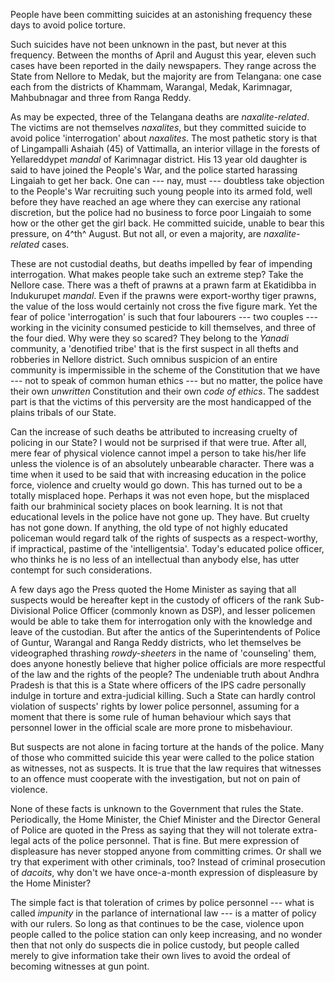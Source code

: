 People have been committing suicides at an astonishing frequency these days to avoid police
torture.

Such suicides have not been unknown in the past, but never at this frequency. Between the
months of April and August this year, eleven such cases have been reported in the daily
newspapers. They range across the State from Nellore to Medak, but the majority are from
Telangana: one case each from the districts of Khammam, Warangal, Medak, Karimnagar,
Mahbubnagar and three from Ranga Reddy.

As may be expected, three of the Telangana deaths are _naxalite-related_. The victims are not
themselves _naxalites_, but they committed suicide to avoid police 'interrogation' about _naxalites_.
The most pathetic story is that of Lingampalli Ashaiah (45) of Vattimalla, an interior village in
the forests of Yellareddypet _mandal_ of Karimnagar district. His 13 year old daughter is said to
have joined the People's War, and the police started harassing Lingaiah to get her back. One can
 --- nay, must --- doubtless take objection to the People's War recruiting such young people into its
armed fold, well before they have reached an age where they can exercise any rational discretion,
but the police had no business to force poor Lingaiah to some how or the other get the girl back.
He committed suicide, unable to bear this pressure, on 4^th^ August. But not all, or even a majority,
are _naxalite-related_ cases.

These are not custodial deaths, but deaths impelled by fear of impending interrogation. What
makes people take such an extreme step? Take the Nellore case. There was a theft of prawns at a
prawn farm at Ekatidibba in Indukurupet _mandal_. Even if the prawns were export-worthy tiger
prawns, the value of the loss would certainly not cross the five figure mark. Yet the fear of police
'interrogation' is such that four labourers --- two couples --- working in the vicinity consumed
pesticide to kill themselves, and three of the four died. Why were they so scared? They belong to
the _Yanadi_ community, a 'denotified tribe' that is the first suspect in all thefts and robberies in
Nellore district. Such omnibus suspicion of an entire community is impermissible in the scheme
of the Constitution that we have --- not to speak of common human ethics --- but no matter, the police
have their own _unwritten_ Constitution and their own _code of ethics_. The saddest part is that the
victims of this perversity are the most handicapped of the plains tribals of our State.

Can the increase of such deaths be attributed to increasing cruelty of policing in our State? I
would not be surprised if that were true. After all, mere fear of physical violence cannot impel a
person to take his/her life unless the violence is of an absolutely unbearable character. There was
a time when it used to be said that with increasing education in the police force, violence and
cruelty would go down. This has turned out to be a totally misplaced hope. Perhaps it was not
even hope, but the misplaced faith our brahminical society places on book learning. It is not that
educational levels in the police have not gone up. They have. But cruelty has not gone down. If
anything, the old type of not highly educated policeman would regard talk of the rights of
suspects as a respect-worthy, if impractical, pastime of the 'intelligentsia'. Today's educated
police officer, who thinks he is no less of an intellectual than anybody else, has utter contempt
for such considerations.

A few days ago the Press quoted the Home Minister as saying that all suspects would be
hereafter kept in the custody of officers of the rank Sub-Divisional Police Officer (commonly
known as DSP), and lesser policemen would be able to take them for interrogation only with the
knowledge and leave of the custodian. But after the antics of the Superintendents of Police of
Guntur, Warangal and Ranga Reddy districts, who let themselves be videographed thrashing
_rowdy-sheeters_ in the name of 'counseling' them, does anyone honestly believe that higher
police officials are more respectful of the law and the rights of the people? The undeniable truth
about Andhra Pradesh is that this is a State where officers of the IPS cadre personally indulge in
torture and extra-judicial killing. Such a State can hardly control violation of suspects' rights by
lower police personnel, assuming for a moment that there is some rule of human behaviour
which says that personnel lower in the official scale are more prone to misbehaviour.

But suspects are not alone in facing torture at the hands of the police. Many of those who
committed suicide this year were called to the police station as witnesses, not as suspects. It is
true that the law requires that witnesses to an offence must cooperate with the investigation, but
not on pain of violence.

None of these facts is unknown to the Government that rules the State. Periodically, the Home
Minister, the Chief Minister and the Director General of Police are quoted in the Press as saying
that they will not tolerate extra-legal acts of the police personnel. That is fine. But mere
expression of displeasure has never stopped anyone from committing crimes. Or shall we try
that experiment with other criminals, too? Instead of criminal prosecution of _dacoits_, why don't
we have once-a-month expression of displeasure by the Home Minister?

The simple fact is that toleration of crimes by police personnel --- what is called _impunity_ in the
parlance of international law --- is a matter of policy with our rulers. So long as that continues to
be the case, violence upon people called to the police station can only keep increasing, and no
wonder then that not only do suspects die in police custody, but people called merely to give
information take their own lives to avoid the ordeal of becoming witnesses at gun point.

